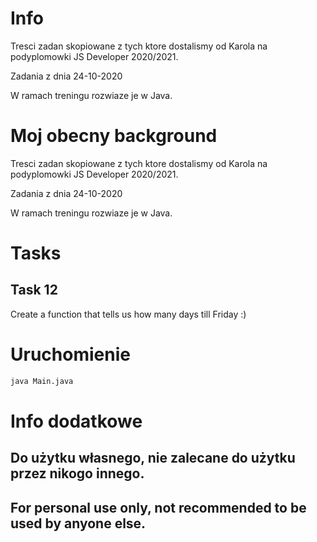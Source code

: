 # Info

Tresci zadan skopiowane z tych ktore dostalismy od Karola na podyplomowki JS Developer 2020/2021.

Zadania z dnia 24-10-2020

W ramach treningu rozwiaze je w Java.

# Moj obecny background

Tresci zadan skopiowane z tych ktore dostalismy od Karola na podyplomowki JS Developer 2020/2021.

Zadania z dnia 24-10-2020

W ramach treningu rozwiaze je w Java.


# Tasks

## Task 12

Create a function that tells us how many days till Friday :)

# Uruchomienie

```bash
java Main.java
```

# Info dodatkowe

## Do użytku własnego, nie zalecane do użytku przez nikogo innego.

## For personal use only, not recommended to be used by anyone else.

